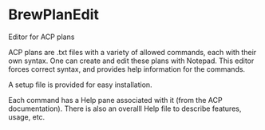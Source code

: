 # BrewPlanEdit
Editor for ACP plans

ACP plans are .txt files with a variety of allowed commands, each with their own syntax. One can create and edit these plans with Notepad. This editor forces correct syntax, and provides help information for the commands.

A setup file is provided for easy installation.

Each command has a Help pane associated with it (from the ACP documentation). There is also an overalll Help file to describe features, usage, etc.
